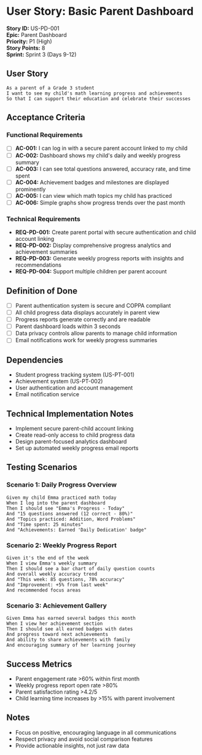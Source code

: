 # User Story: Basic Parent Dashboard

**Story ID:** US-PD-001  
**Epic:** Parent Dashboard  
**Priority:** P1 (High)  
**Story Points:** 8  
**Sprint:** Sprint 3 (Days 9-12)

## User Story

```
As a parent of a Grade 3 student
I want to see my child's math learning progress and achievements
So that I can support their education and celebrate their successes
```

## Acceptance Criteria

### Functional Requirements

-   [ ] **AC-001:** I can log in with a secure parent account linked to my child
-   [ ] **AC-002:** Dashboard shows my child's daily and weekly progress summary
-   [ ] **AC-003:** I can see total questions answered, accuracy rate, and time spent
-   [ ] **AC-004:** Achievement badges and milestones are displayed prominently
-   [ ] **AC-005:** I can view which math topics my child has practiced
-   [ ] **AC-006:** Simple graphs show progress trends over the past month

### Technical Requirements

-   **REQ-PD-001:** Create parent portal with secure authentication and child account linking
-   **REQ-PD-002:** Display comprehensive progress analytics and achievement summaries
-   **REQ-PD-003:** Generate weekly progress reports with insights and recommendations
-   **REQ-PD-004:** Support multiple children per parent account

## Definition of Done

-   [ ] Parent authentication system is secure and COPPA compliant
-   [ ] All child progress data displays accurately in parent view
-   [ ] Progress reports generate correctly and are readable
-   [ ] Parent dashboard loads within 3 seconds
-   [ ] Data privacy controls allow parents to manage child information
-   [ ] Email notifications work for weekly progress summaries

## Dependencies

-   Student progress tracking system (US-PT-001)
-   Achievement system (US-PT-002)
-   User authentication and account management
-   Email notification service

## Technical Implementation Notes

-   Implement secure parent-child account linking
-   Create read-only access to child progress data
-   Design parent-focused analytics dashboard
-   Set up automated weekly progress email reports

## Testing Scenarios

### Scenario 1: Daily Progress Overview

```gherkin
Given my child Emma practiced math today
When I log into the parent dashboard
Then I should see "Emma's Progress - Today"
And "15 questions answered (12 correct - 80%)"
And "Topics practiced: Addition, Word Problems"
And "Time spent: 25 minutes"
And "Achievements: Earned 'Daily Dedication' badge"
```

### Scenario 2: Weekly Progress Report

```gherkin
Given it's the end of the week
When I view Emma's weekly summary
Then I should see a bar chart of daily question counts
And overall weekly accuracy trend
And "This week: 85 questions, 78% accuracy"
And "Improvement: +5% from last week"
And recommended focus areas
```

### Scenario 3: Achievement Gallery

```gherkin
Given Emma has earned several badges this month
When I view her achievement section
Then I should see all earned badges with dates
And progress toward next achievements
And ability to share achievements with family
And encouraging summary of her learning journey
```

## Success Metrics

-   Parent engagement rate >60% within first month
-   Weekly progress report open rate >80%
-   Parent satisfaction rating >4.2/5
-   Child learning time increases by >15% with parent involvement

## Notes

-   Focus on positive, encouraging language in all communications
-   Respect privacy and avoid social comparison features
-   Provide actionable insights, not just raw data
